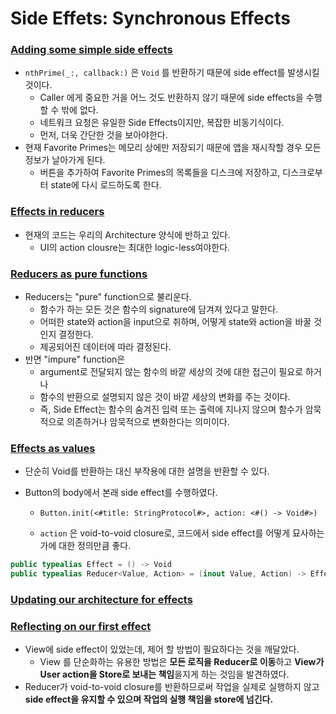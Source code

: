 # Side Effets: Synchronous Effects

### [Adding some simple side effects](https://www.pointfree.co/collections/composable-architecture/side-effects/ep76-effectful-state-management-synchronous-effects#t79)

- `nthPrime(_:, callback:)` 은  `Void` 를 반환하기 때문에 side effect를 발생시킬 것이다.
  - Caller 에게 중요한 거을 어느 것도 반환하지 않기 때문에 side effects을 수행할 수 밖에 없다.
  - 네트워크 요청은 유일한 Side Effects이지만, 복잡한 비동기식이다. 
  - 먼저, 더욱 간단한 것을 보아야한다.
- 현재 Favorite Primes는 메모리 상에만 저장되기 때문에 앱을 재시작할 경우 모든 정보가 날아가게 된다.
  - 버튼을 추가하여 Favorite Primes의 목록들을 디스크에 저장하고, 디스크로부터 state에 다시 로드하도록 한다.

### [Effects in reducers](https://www.pointfree.co/collections/composable-architecture/side-effects/ep76-effectful-state-management-synchronous-effects#t515)

- 현재의 코드는 우리의 Architecture 양식에 반하고 있다.
  -  UI의 action clousre는 최대한 logic-less여야한다.

### [Reducers as pure functions](https://www.pointfree.co/collections/composable-architecture/side-effects/ep76-effectful-state-management-synchronous-effects#t685)

- Reducers는 "pure" function으로 불리운다. 
  - 함수가 하는 모든 것은 함수의 signature에 담겨져 있다고 말한다.
  - 어떠한 state와 action을 input으로 취하며, 어떻게 state와 action을 바꿀 것인지 결정한다.
  - 제공되어진 데이터에 따라 결정된다.
- 반면 "impure" function은 
  - argument로 전달되지 않는 함수의 바깥 세상의 것에 대한 접근이 필요로 하거나 
  - 함수의 반환으로 설명되지 않은 것이 바깥 세상의 변화를 주는 것이다.
  - 즉, Side Effect는 함수의 숨겨진 입력 또는 출력에 지나지 않으며 함수가 암묵적으로 의존하거나 암묵적으로 변화한다는 의미이다.

### [Effects as values](https://www.pointfree.co/collections/composable-architecture/side-effects/ep76-effectful-state-management-synchronous-effects#t961)

- 단순히 Void를 반환하는 대신 부작용에 대한 설명을 반환할 수 있다.

- Button의 body에서 본래 side effect를 수행하였다.

  - `Button.init(<#title: StringProtocol#>, action: <#() -> Void#>)`

  - `action`  은 void-to-void closure로, 코드에서 side effect를 어떻게 묘사하는 가에 대한 정의만큼 좋다.

```swift
public typealias Effect = () -> Void
public typealias Reducer<Value, Action> = (inout Value, Action) -> Effect
```

### [Updating our architecture for effects](https://www.pointfree.co/collections/composable-architecture/side-effects/ep76-effectful-state-management-synchronous-effects#t1034)



### [Reflecting on our first effect](https://www.pointfree.co/collections/composable-architecture/side-effects/ep76-effectful-state-management-synchronous-effects#t1424)

- View에 side effect이 있었는데, 제어 할 방법이 필요하다는 것을 깨달았다.
  - View 를 단순화하는 유용한 방법은 **모든 로직을 Reducer로 이동**하고 **View가 User action을 Store로 보내는 책임**을지게 하는 것임을 발견하였다.
- Reducer가 void-to-void closure를 반환하므로써 작업을 실제로 실행하지 않고 **side effect을 유지할 수 있으며 작업의 실행 책임을 store에 넘긴다.**